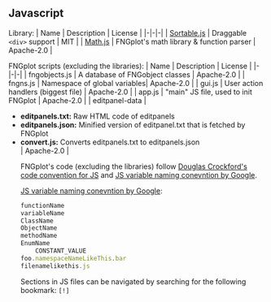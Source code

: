 ## Javascript

Library:
| Name | Description | License |
|-|-|-|
| [Sortable.js](https://github.com/SortableJS/Sortable) | Draggable `<div>` support | MIT |
| [Math.js](https://github.com/josdejong/mathjs) | FNGplot's math library & function parser | Apache-2.0 |

FNGplot scripts (excluding the libraries):
| Name | Description | License |
|-|-|-|
| fngobjects.js | A database of FNGobject classes | Apache-2.0 |
| fngns.js | Namespace of global variables| Apache-2.0 |
| gui.js | User action handlers (biggest file) | Apache-2.0 |
| app.js | "main" JS file, used to init FNGplot | Apache-2.0 |
| editpanel-data | <ul><li>**editpanels.txt:** Raw HTML code of editpanels</li><li>**editpanels.json:** Minified version of editpanel.txt that is fetched by FNGplot</li><li>**convert.js:** Converts editpanels.txt to editpanels.json</li>  | Apache-2.0 |

FNGplot's code (excluding the libraries) follow [Douglas Crockford's code convention for JS](https://www.crockford.com/code.html) and [JS variable naming conevntion by Google](https://google.github.io/styleguide/javascriptguide.xml?showone=Naming#Naming).

[JS variable naming conevntion by Google](https://google.github.io/styleguide/javascriptguide.xml?showone=Naming#Naming):

```js
functionName
variableName
ClassName
ObjectName
methodName
EnumName
    CONSTANT_VALUE
foo.namespaceNameLikeThis.bar
filenamelikethis.js
```

Sections in JS files can be navigated by searching for the following bookmark: `[!]`
